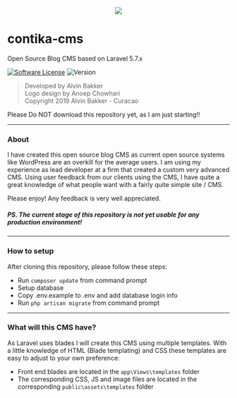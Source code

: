 <p align="center"><img src="https://laravel.com/assets/img/components/logo-laravel.svg"></p>

# contika-cms
Open Source Blog CMS based on Laravel 5.7.x

[![Software License](https://img.shields.io/badge/license-GNU-brightgreen.svg?style=flat-square)](LICENSE.md)
![Version](https://img.shields.io/badge/version-beta0.0.2-brightgreen.svg?style=flat-square)

>Developed by Alvin Bakker<br />
>Logo design by Anoep Chowhari<br />
>Copyright 2019 Alvin Bakker - Curacao

Please Do NOT download this repository yet, as I am just starting!!

***********************************************************************************
### About
I have created this open source blog CMS as current open source 
systems like WordPress are an overkill for the average users. 
I am using my experience as lead developer at a firm that created 
a custom very advanced CMS. Using user feedback from our clients using
the CMS, I have quite a great knowledge of what people want with a fairly
quite simple site / CMS.

Please enjoy! Any feedback is very well appreciated.

##### PS. The current stage of this repository is not yet usable for any production environment!
***********************************************************************************

### How to setup

After cloning this repository, please follow these steps: 
 - Run `composer update` from command prompt
 - Setup database
 - Copy .env.example to .env and add database login info
 - Run `php artisan migrate` from command prompt
 
***********************************************************************************
### What will this CMS have?
As Laravel uses blades I will create this CMS using multiple templates. With a 
little knowledge of HTML (Blade templating) and CSS these templates are easy 
to adjust to your own preference:

 - Front end blades are located in the `app\Views\templates` folder
 - The corresponding CSS, JS and image files are located in the corresponding 
  `public\assets\templates` folder
  